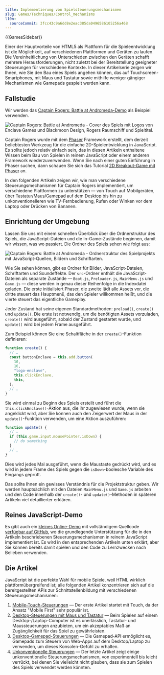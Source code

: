 ```yaml
---
title: Implementierung von Spielsteuerungsmechanismen
slug: Games/Techniques/Control_mechanisms
l10n:
  sourceCommit: 3fcc43c9a6dd8e2eac385da0496586105256a468
---
```


{{GamesSidebar}}

Einer der Hauptvorteile von HTML5 als Plattform für die Spieleentwicklung ist die Möglichkeit, auf verschiedenen Plattformen und Geräten zu laufen. Die Vereinheitlichung von Unterschieden zwischen den Geräten schafft mehrere Herausforderungen, nicht zuletzt bei der Bereitstellung geeigneter Steuerungen für verschiedene Kontexte. In dieser Artikelserie zeigen wir Ihnen, wie Sie den Bau eines Spiels angehen können, das auf Touchscreen-Smartphones, mit Maus und Tastatur sowie mithilfe weniger gängiger Mechanismen wie Gamepads gespielt werden kann.

## Fallstudie

Wir werden das [Captain Rogers: Battle at Andromeda-Demo](https://rogers2.enclavegames.com/demo/) als Beispiel verwenden.

![Captain Rogers: Battle at Andromeda - Cover des Spiels mit Logos von Enclave Games und Blackmoon Design, Rogers Raumschiff und Spieltitel.](captainrogers2-cover.png)

Captain Rogers wurde mit dem [Phaser](https://phaser.io/) Framework erstellt, dem derzeit beliebtesten Werkzeug für die einfache 2D-Spielentwicklung in JavaScript. Es sollte jedoch relativ einfach sein, das in diesen Artikeln enthaltene Wissen beim Bau von Spielen in reinem JavaScript oder einem anderen Framework wiederzuverwenden. Wenn Sie nach einer guten Einführung in Phaser suchen, dann schauen Sie sich das Tutorial [2D Breakout-Game mit Phaser](/de/docs/Games/Tutorials/2D_breakout_game_Phaser) an.

In den folgenden Artikeln zeigen wir, wie man verschiedene Steuerungsmechanismen für Captain Rogers implementiert, um verschiedene Plattformen zu unterstützen — von Touch auf Mobilgeräten, über Tastatur/Maus/Gamepad auf dem Desktop bis hin zu unkonventionelleren wie TV-Fernbedienung, Rufen oder Winken vor dem Laptop oder Drücken von Bananen.

## Einrichtung der Umgebung

Lassen Sie uns mit einem schnellen Überblick über die Ordnerstruktur des Spiels, die JavaScript-Dateien und die In-Game-Zustände beginnen, damit wir wissen, was wo passiert. Die Ordner des Spiels sehen wie folgt aus:

![Captain Rogers: Battle at Andromeda - Ordnerstruktur des Spielprojekts mit JavaScript-Quellen, Bildern und Schriftarten.](captainrogers2-folderstructure.png)

Wie Sie sehen können, gibt es Ordner für Bilder, JavaScript-Dateien, Schriftarten und Soundeffekte. Der `src`-Ordner enthält die JavaScript-Dateien als separate Zustände — `Boot.js`, `Preloader.js`, `MainMenu.js` und `Game.js` — diese werden in genau dieser Reihenfolge in die Indexdatei geladen. Die erste initialisiert Phaser, die zweite lädt alle Assets vor, die dritte steuert das Hauptmenü, das den Spieler willkommen heißt, und die vierte steuert das eigentliche Gameplay.

Jeder Zustand hat seine eigenen Standardmethoden: `preload()`, `create()` und `update()`. Die erste ist notwendig, um die benötigten Assets vorzuladen, `create()` wird ausgeführt, sobald der Zustand gestartet wurde, und `update()` wird bei jedem Frame ausgeführt.

Zum Beispiel können Sie eine Schaltfläche in der `create()`-Funktion definieren:

```js
function create() {
  // …
  const buttonEnclave = this.add.button(
    10,
    10,
    "logo-enclave",
    this.clickEnclave,
    this,
  );
  // …
}
```

Sie wird einmal zu Beginn des Spiels erstellt und führt die `this.clickEnclave()`-Aktion aus, die ihr zugewiesen wurde, wenn sie angeklickt wird, aber Sie können auch den Zeigerwert der Maus in der `update()`-Funktion verwenden, um eine Aktion auszuführen:

```js
function update() {
  // …
  if (this.game.input.mousePointer.isDown) {
    // do something
  }
  // …
}
```

Dies wird jedes Mal ausgeführt, wenn die Maustaste gedrückt wird, und es wird in jedem Frame des Spiels gegen die `isDown`-boolesche Variable des Eingangs geprüft.

Das sollte Ihnen ein gewisses Verständnis für die Projektstruktur geben. Wir werden hauptsächlich mit den Dateien `MainMenu.js` und `Game.js` arbeiten und den Code innerhalb der `create()`- und `update()`-Methoden in späteren Artikeln viel detaillierter erklären.

## Reines JavaScript-Demo

Es gibt auch ein [kleines Online-Demo](https://end3r.github.io/JavaScript-Game-Controls/) mit vollständigem Quellcode [verfügbar auf GitHub](https://github.com/end3r/JavaScript-Game-Controls/), wo die grundlegende Unterstützung für die in den Artikeln beschriebenen Steuerungsmechanismen in reinem JavaScript implementiert ist. Es wird in den entsprechenden Artikeln unten erklärt, aber Sie können bereits damit spielen und den Code zu Lernzwecken nach Belieben verwenden.

## Die Artikel

JavaScript ist die perfekte Wahl für mobile Spiele, weil HTML wirklich plattformübergreifend ist; alle folgenden Artikel konzentrieren sich auf die bereitgestellten APIs zur Schnittstellenbildung mit verschiedenen Steuerungsmechanismen:

1. [Mobile-Touch-Steuerungen](/de/docs/Games/Techniques/Control_mechanisms/Mobile_touch) — Der erste Artikel startet mit Touch, da der Ansatz "Mobile First" sehr populär ist.
2. [Desktop-Steuerungen mit Maus und Tastatur](/de/docs/Games/Techniques/Control_mechanisms/Desktop_with_mouse_and_keyboard) — Beim Spielen auf einem Desktop-/Laptop-Computer ist es unerlässlich, Tastatur- und Maussteuerungen anzubieten, um ein akzeptables Maß an Zugänglichkeit für das Spiel zu gewährleisten.
3. [Desktop-Gamepad-Steuerungen](/de/docs/Games/Techniques/Control_mechanisms/Desktop_with_gamepad) — Die Gamepad-API ermöglicht es, Gamepads zum Steuern von Web-Apps auf dem Desktop/Laptop zu verwenden, um dieses Konsolen-Gefühl zu erhalten.
4. [Unkonventionelle Steuerungen](/de/docs/Games/Techniques/Control_mechanisms/Other) — Der letzte Artikel zeigt einige unkonventionelle Steuerungsmechanismen, von experimentell bis leicht verrückt, bei denen Sie vielleicht nicht glauben, dass sie zum Spielen des Spiels verwendet werden könnten.
